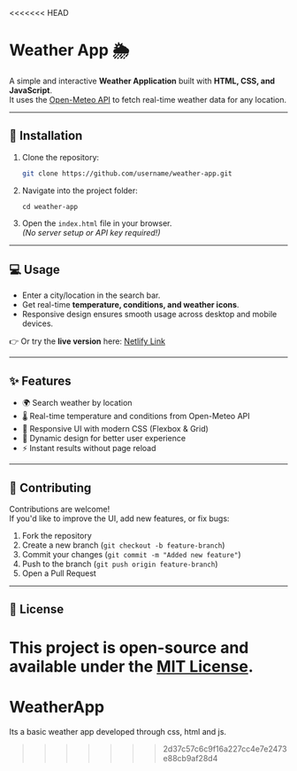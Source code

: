 <<<<<<< HEAD
# Weather App 🌦️

A simple and interactive **Weather Application** built with **HTML, CSS, and JavaScript**.  
It uses the [Open-Meteo API](https://open-meteo.com/) to fetch real-time weather data for any location.  

---

## 🚀 Installation

1. Clone the repository:
   ```bash
   git clone https://github.com/username/weather-app.git
   ```

2. Navigate into the project folder:
   ```
   cd weather-app
   ```

3. Open the `index.html` file in your browser.  
   *(No server setup or API key required!)*

---

## 💻 Usage

- Enter a city/location in the search bar.  
- Get real-time **temperature, conditions, and weather icons**.  
- Responsive design ensures smooth usage across desktop and mobile devices.  

👉 Or try the **live version** here: [Netlify Link](https://dev-zeewheatherapp.netlify.app/)

---

## ✨ Features

- 🌍 Search weather by location  
- 🌡️ Real-time temperature and conditions from Open-Meteo API  
- 📱 Responsive UI with modern CSS (Flexbox & Grid)  
- 🎨 Dynamic design for better user experience  
- ⚡ Instant results without page reload  

---

## 🤝 Contributing

Contributions are welcome!  
If you'd like to improve the UI, add new features, or fix bugs:  

1. Fork the repository  
2. Create a new branch (`git checkout -b feature-branch`)  
3. Commit your changes (`git commit -m "Added new feature"`)  
4. Push to the branch (`git push origin feature-branch`)  
5. Open a Pull Request  

---

## 📜 License

This project is open-source and available under the [MIT License](LICENSE).  
=======
# WeatherApp
Its a basic weather app developed through css, html and js.
>>>>>>> 2d37c57c6c9f16a227cc4e7e2473e88cb9af28d4
